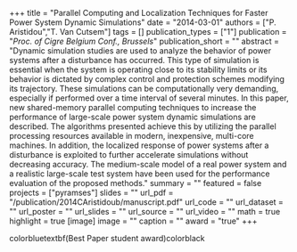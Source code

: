 +++
title = "Parallel Computing and Localization Techniques for Faster Power System Dynamic Simulations"
date = "2014-03-01"
authors = ["P. Aristidou","T. Van Cutsem"]
tags = []
publication_types = ["1"]
publication = "_Proc. of Cigre Belgium Conf., Brussels_"
publication_short = ""
abstract = "Dynamic simulation studies are used to analyze the behavior of power systems after a disturbance has occurred. This type of simulation is essential when the system is operating close to its stability limits or its behavior is dictated by complex control and protection schemes modifying its trajectory. These simulations can be computationally very demanding, especially if performed over a time interval of several minutes. In this paper, new shared-memory parallel computing techniques to increase the performance of large-scale power system dynamic simulations are described. The algorithms presented achieve this by utilizing the parallel processing resources available in modern, inexpensive, multi-core machines. In addition, the localized response of power systems after a disturbance is exploited to further accelerate simulations without decreasing accuracy. The medium-scale model of a real power system and a realistic large-scale test system have been used for the performance evaluation of the proposed methods."
summary = ""
featured = false
projects = ["pyramses"]
slides = ""
url_pdf = "/publication/2014CAristidoub/manuscript.pdf"
url_code = ""
url_dataset = ""
url_poster = ""
url_slides = ""
url_source = ""
url_video = ""
math = true
highlight = true
[image]
image = ""
caption = ""
award = "true"
+++

colorbluetextbf(Best Paper student award)colorblack
